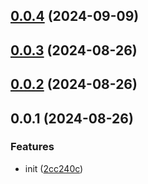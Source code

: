 ## [0.0.4](https://github.com/PengBoUESTC/vite-plugin-envtype-patch/compare/v0.0.3...v0.0.4) (2024-09-09)



## [0.0.3](https://github.com/PengBoUESTC/vite-plugin-envtype-patch/compare/v0.0.2...v0.0.3) (2024-08-26)



## [0.0.2](https://github.com/PengBoUESTC/vite-plugin-envtype-patch/compare/v0.0.1...v0.0.2) (2024-08-26)



## 0.0.1 (2024-08-26)


### Features

* init ([2cc240c](https://github.com/PengBoUESTC/vite-plugin-envtype-patch/commit/2cc240c4d0144b613f820f82223f6d73574395a3))



